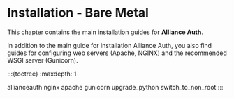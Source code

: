# Installation - Bare Metal

This chapter contains the main installation guides for **Alliance Auth**.

In addition to the main guide for installation Alliance Auth, you also find guides for configuring web servers (Apache, NGINX) and the recommended WSGI server (Gunicorn).

:::{toctree}
:maxdepth: 1

allianceauth
nginx
apache
gunicorn
upgrade_python
switch_to_non_root
:::
